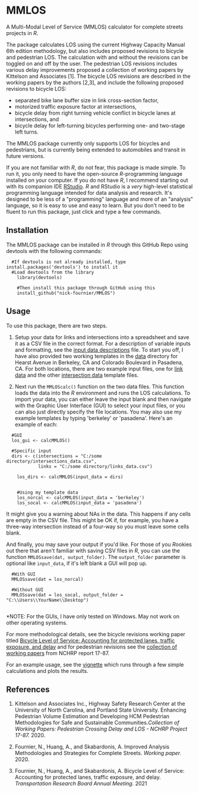 # MMLOS
A Multi-Modal Level of Service (MMLOS) calculator for complete streets projects in *R*.

The package calculates LOS using the current Highway Capacity Manual 6th edition methodology, but also includes proposed revisions to bicycle and pedestrian LOS. The calculation with and without the revisions can be toggled on and off by the user. The pedestrian LOS revisions includes various delay improvements proposed a collection of working papers by Kittelson and Associates [1]. The bicycle LOS revisions are described in the working papers by the authors [2,3], and include the following proposed revisions to bicycle LOS:

- separated bike lane buffer size in link cross-section factor,
- motorized traffic exposure factor at intersections,
- bicycle delay from right turning vehicle conflict in bicycle lanes at intersections, and
- bicycle delay for left-turning bicycles performing one- and two-stage left turns.

The MMLOS package currently only supports LOS for bicycles and pedestrians, but is currently being extended to automobiles and transit in future versions.

If you are not familiar with *R*, do not fear, this package is made simple. To run it, you only need to have the open-source *R*-programming language installed on your computer. If you do not have *R*, I recommend starting out with its companion IDE [RStudio](https://rstudio.com/products/rstudio/download/). *R* and RStudio is a *very* high-level statistical programming language intended for data analysis and research. It's designed to be less of a "programming" language and more of an "analysis" language, so it is easy to use and easy to learn. But you don't need to be fluent to run this package, just click and type a few commands.

## Installation
The MMLOS package can be installed in <em>R</em> through this GitHub Repo using devtools with the following commands:
  
```{r}
  #If devtools is not already installed, type install.packages('devtools') to install it
  #Load devtools from the library
	library(devtools)
	
	#Then install this package through GitHub using this
	install_github("nick-fournier/MMLOS")
```
	
## Usage
To use this package, there are two steps.

1. Setup your data for links and intersections into a spreadsheet and save it as a CSV file in the correct format. For a description of variable inputs and formatting, see the [input data descriptions](data/input_descriptions.csv) file. To start you off, I have also provided two working templates in the [data](data/) directory for Hearst Avenue in Berkeley, CA and Colorado Boulevard in Pasadena, CA. For both locations, there are two example input files, one for [link data](data/input_link_hearstave_template.csv) and the other [intersection data](data/input_intersection_hearstave_template.csv) template files.


2. Next run the `MMLOScalc()` function on the two data files. This function loads the data into the *R* environment and runs the LOS calculations. To import your data, you can either leave the input blank and then navigate with the Graphic User Interface (GUI) to select your input files, or you can also just directly specify the file locations. You may also use my example templates by typing 'berkeley' or 'pasadena'. Here's an example of each:

```{r}
  #GUI
  los_gui <- calcMMLOS()

  #Specific input
  dirs <- c(intersections = "C:/some directory/intersections_data.csv", 
            links = "C:/some directory/links_data.csv")
            
	los_dirs <- calcMMLOS(input_data = dirs)
	
	
	#Using my template data
	los_norcal <- calcMMLOS(input_data = 'berkeley')
	los_socal <- calcMMLOS(input_data = 'pasadena')
```
	

It might give you a warning about NAs in the data. This happens if any cells are empty in the CSV file. This might be OK if, for example, you have a three-way intersection instead of a four-way so you must leave some cells blank.


And finally, you may save your output if you'd like. For those of you *R*ookies out there that aren't familiar with saving CSV files in *R*, you can use the function `MMLOSsave(dat, output_folder)`. The `output_folder` parameter is optional like `input_data`, if it's left blank a GUI will pop up. 


```{r}
  #With GUI
  MMLOSsave(dat = los_norcal)
  
  #Without GUI
  MMLOSsave(dat = los_socal, output_folder = "C:\\Users\\YourName\\Desktop")
  
```


*NOTE: For the GUIs, I have only tested on Windows. May not work on other operating systems.


For more methodological details, see the bicycle revisions working paper titled [Bicycle Level of Service: Accounting for protected lanes, traffic exposure, and delay](https://github.com/nick-fournier/MMLOS/blob/master/docs/Bicycle%20LOS_7-28-2020_draft.pdf) and for pedestrian revisions see the [collection of working papers](https://github.com/nick-fournier/MMLOS/blob/master/docs/Collection_of_working_papers.pdf) from NCHRP report 17-87.

For an example usage, see the [vignette](https://htmlpreview.github.io/?https://github.com/nick-fournier/MMLOS/blob/master/vignette/nsv-vignette.html) which runs through a few simple calculations and plots the results.

## References
1. Kittelson and Associates Inc., Highway Safety Research Center at the University of North Carolina, and Portland State University. Enhancing Pedestrian Volume Estimation and Developing HCM Pedestrian Methodologies for Safe and Sustainable Communities.*Collection of Working Papers: Pedestrian Crossing Delay and LOS - NCHRP Project 17-87.* 2020.

2. Fournier, N., Huang, A., and Skabardonis, A. Improved Analysis Methodologies and Strategies for Complete Streets. *Working paper.* 2020.

3. Fournier, N., Huang, A., and Skabardonis, A. Bicycle Level of Service: Accounting for protected lanes, traffic exposure, and delay. *Transportation Research Board Annual Meeting.* 2021
